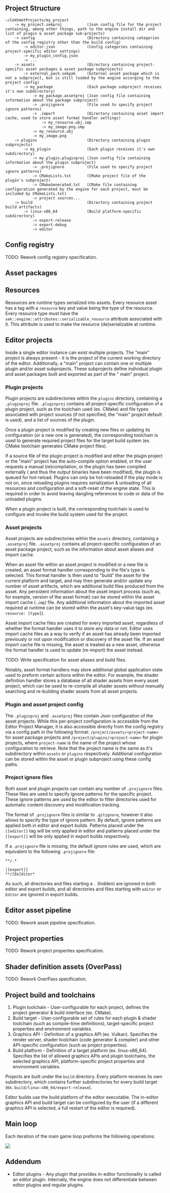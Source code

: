 ## Project Structure

```
~/CekhmetProjects/my_project
    -> my_project.sekproj           (Json config file for the project containing, among other things, path to the engine install dir and list of plugin & asset package sub-projects)
    -> config                       (Directory containing categories of the config registry other than the build config)
        -> editor.json              (Config categories containing project-specific editor settings)
        -> my_plugin_config.json
        -> ...
    -> assets                       (Directory containing project-specific asset packages & asset package subprojects)
        -> external_pack.sekpak     (External asset package which is not a subproject, but is still loaded by the engine accorging to the project config)
        -> my_package               (Each package subproject receives it's own subdirectory)
            -> my_package.assetproj (Json config file containing information about the package subproject)
            -> .projignore          (File used to specify project ignore patterns)
            -> .import              (Directory containing asset import cache, used to store asset format handler settings)
                -> my_resource.ubj.imp
                -> my_image.png.imp
            -> my_resource.ubj
            -> my_image.png
    -> plugins                      (Directory containing plugin subprojects)
        -> my_plugin                (Each plugin receives it's own subdirectory)
            -> my_plugin.pluginproj (Json config file containing information about the plugin subproject)
            -> .projignore          (File used to specify project ignore patterns)
            -> CMakeLists.txt       (CMake project file of the plugin's subproject)
            -> CMakeGenerated.txt   (CMake file containing configuration generated by the engine for each project, must be included by CMakeLists.txt)
            -> project sources...
    -> build                        (Directory containing project build artifacts)
        -> linux-x86_64             (Build platform-specific subdirectory)
            -> export-release
            -> export-debug
            -> editor       
```

## Config registry

TODO: Rework config registry specification.

## Asset packages

## Resources

Resources are runtime types serialized into assets. Every resource asset has a tag with a `resource` key and value
being the type of the resource. Every resource type must have the `sek::engine::attributes::serializable_resource`
attribute associated with it. This attribute is used to make the resource (de)serializable at runtime.

## Editor projects

Inside a single editor instance can exist multiple projects. The "main" project is always present - it is the project of
the current working directory of the editor. Additionally, a "main" project can contain one or multiple plugin and/or
asset subprojects. These subprojects define individual plugin and asset packages built and exported as part of the "
main" project.

### Plugin projects

Plugin projects are subdirectories within the `plugins` directory, containing a `.pluginproj` file. `.pluginproj`
contains all project-specific configuration of a plugin project, such as the toolchain used (ex. CMake) and file
types associated with project sources (if not specified, the "main" project default is used), and a list of sources of
the plugin.

Once a plugin project is modified by creating new files or updating its configuration (or a new one is generated), the
corresponding toolchain is used to generate required project files for the target build system (ex. CMake toolchain
generates CMake project files).

If a source file of the plugin project is modified and either the plugin project or the "main" project has the
auto-compile option enabled, or the user requests a manual (re)compilation, or the plugin has been compiled externally (
and thus the output binaries have been modified), the plugin is queued for hot-reload. Plugins can only be hot-reloaded
if the play mode is not on, since reloading plugins requires serialization & unloading of all resources and
configuration and a soft-reset of the engine state. This is required in order to avoid leaving dangling references to
code or data of the unloaded plugins.

When a plugin project is built, the corresponding toolchain is used to configure and invoke the build system used for
the project.

### Asset projects

Asset projects are subdirectories within the `assets` directory, containing a `.assetproj` file. `.assetproj` contains
all project-specific configuration of an asset package project, such as the information about asset aliases and import
cache.

When an asset file within an asset project is modified or a new file is created, an asset format handler corresponding
to the file's type is selected. This format handler is then used to "build" the asset for the current platform and
target, and may then generate and/or update any number of asset artifacts, which are additional build files
produced from the asset. Any persistent information about the asset import process (such as, for example, version of the
asset format) can be stored within the asset import cache (`.imp`) file. Any additional information about the imported
asset required at runtime can be stored within the asset's key-value tags (ex. `resource: [type]`).

Asset import cache files are created for every imported asset, regardless of whether the format handler uses it
to store any data or not. Editor uses import cache files as a way to verify if an asset has already been imported
previously or not upon modification or discovery of the asset file. If an asset import cache file is missing, the asset
is treated as a new asset, otherwise the format handler is used to update (re-import) the asset instead.

TODO: Write specification for asset aliases and build files.

Notably, asset format handlers may store additional global application state used to preform certain actions within the
editor. For example, the shader definition handler stores a database of all shader assets from every asset project,
which can be used to re-compile all shader assets without manually searching and re-building shader assets from all
asset projects.

### Plugin and asset project config

The `.pluginproj` and `.assetproj` files contain Json configuration of the asset projects. While this per-project
configuration is accessible from the Editor Project Manager, it is also accessible directly from the config registry via
a config path in the following format: `/project/assets/<project-name>` for asset package projects and
`/project/plugins/<project-name>` for plugin projects, where `project-name` is the name of the project whose
configuration to retrieve. Note that the project name is the same as it's subdirectory within `assets` or `plugins`
respectively. Additional configuration can be stored within the asset or plugin subproject using these config paths.

### Project ignore files

Both asset and plugin projects can contain any number of `.projignore` files. These files are used to specify ignore
patterns for the specific project. These ignore patterns are used by the editor to filter directories used for automatic
content discovery and modification tracking.

The format of `.projignore` files is similar to `.gitignore`, however it also allows to specify the type of ignore
pattern. By default, ignore patterns are applied both in editor and export builds. Patterns placed under
the `[[editor]]` tag will be only applied in editor and patterns placed under the `[[export]]` will be only applied in
export builds respectively.

If a `.projignore` file is missing, the default ignore rules are used, which are equivalent to the
following `.projignore` file:

```
**/.*

[[export]]
**/[Ee]ditor*
```

As such, all directories and files starting a `.` (hidden) are ignored in both editor and export builds, and all
directories and files starting with `editor` or `Editor` are ignored in export builds.

## Editor asset pipeline

TODO: Rework asset pipeline specification.

## Project properties

TODO: Rework project properties specification.

## Shader definition assets (OverPass)

TODO: Rework OverPass specification.

## Project build and toolchains

1. Plugin toolchain - User-configurable for each project, defines the project generator & build interface (ex. CMake).
2. Build target - User-configurable set of rules for each plugin & shader toolchain (such as compile-time definitions),
   target-specific project properties and environment variables.
3. Graphics API - Definition of a graphics API (ex. Vulkan). Specifies the render server, shader toolchain (code
   generator & compiler) and other API-specific configuration (such as project properties).
4. Build platform - Definition of a target platform (ex. linux-x86_64). Specifies the list of allowed graphics APIs and
   plugin toolchains, the selected graphics API, platform-specific project properties and environment variables.

Projects are built under the `build` directory. Every platform receives its own subdirectory, which contains further
subdirectories for every build target (ex. `build/linux-x86_64/export-release`).

Editor builds use the build platform of the editor executable. The in-editor graphics API and build target can be
configured by the user (if a different graphics API is selected, a full restart of the editor is required).

## Main loop

Each iteration of the main game loop preforms the following operations:

![](main_loop_diagram.png)

## Addendum

* Editor plugins - Any plugin that provides in-editor functionality is called an editor plugin. Internally, the engine
  does not differentiate between editor plugins and regular plugins.

